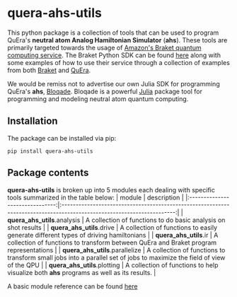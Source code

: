 # quera-ahs-utils
This python package is a collection of tools that can be used to program QuEra's **neutral atom Analog Hamiltonian Simulator** (**ahs**). These tools are primarily targeted towards the usage of [Amazon's Braket quantum computing service](https://aws.amazon.com/braket/). The Braket Python SDK can be found [here](https://github.com/aws/amazon-braket-sdk-python) along with some examples of how to use their service through a collection of examples from both [Braket](https://github.com/aws/amazon-braket-examples/tree/main/examples/analog_hamiltonian_simulation) and [QuEra](https://github.com/QuEraComputing/QuEra-braket-examples). 

We would be remiss not to advertise our own Julia SDK for programming QuEra's **ahs**, [Bloqade](https://queracomputing.github.io/Bloqade.jl/dev/). Bloqade is a powerful [Julia](https://julialang.org/) package tool for programming and modeling neutral atom quantum computing. 

## Installation
The package can be installed via pip:

    pip install quera-ahs-utils

## Package contents

**quera-ahs-utils** is broken up into 5 modules each dealing with specific tools summarized in the table below:
|              module             |                                                       description                                                      |
|:-------------------------------:|:----------------------------------------------------------------------------------------------------------------------:|
| **quera_ahs_utils**.analysis    | A collection of functions to do basic analysis on shot results                                                         |
| **quera_ahs_utils**.drive       | A collection of functions to easily generate different types of driving hamiltonians                                   |
| **quera_ahs_utils**.ir          | A collection of functions to transform between QuEra and Braket program representations                                |
| **quera_ahs_utils**.parallelize | A collection of functions to transform small jobs into a parallel set of jobs to maximize the field of view of the QPU |
| **quera_ahs_utils**.plotting    | A collection of functions to help visualize both **ahs** programs as well as its results.                              |

A basic module reference can be found [here](https://queracomputing.github.io/quera-ahs-utils/)
